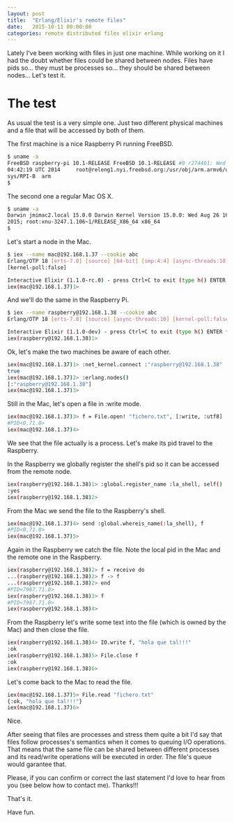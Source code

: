 ```yaml
---
layout: post
title:  "Erlang/Elixir's remote files"
date:   2015-10-11 00:00:00
categories: remote distributed files elixir erlang
---
```


Lately I've been working with files in just one machine. While working
on it I had the doubt whether files could be shared between
nodes. Files have pids so... they must be processes so... they should
be shared between nodes... Let's test it.

# The test

As usual the test is a very simple one. Just two different physical
machines and a file that will be accessed by both of them.

The first machine is a nice Raspberry Pi running FreeBSD.

```bash
$ uname -a
FreeBSD raspberry-pi 10.1-RELEASE FreeBSD 10.1-RELEASE #0 r274401: Wed Nov 12
04:42:19 UTC 2014     root@releng1.nyi.freebsd.org:/usr/obj/arm.armv6/usr/src/
sys/RPI-B  arm
$

```

The second one a regular Mac OS X.

```bash
$ uname -a
Darwin jmimac2.local 15.0.0 Darwin Kernel Version 15.0.0: Wed Aug 26 16:57:32 PDT
2015; root:xnu-3247.1.106~1/RELEASE_X86_64 x86_64
$
```

Let's start a node in the Mac.

```bash
$ iex --name mac@192.168.1.37 --cookie abc
Erlang/OTP 18 [erts-7.0] [source] [64-bit] [smp:4:4] [async-threads:10] [hipe]
[kernel-poll:false]

Interactive Elixir (1.1.0-rc.0) - press Ctrl+C to exit (type h() ENTER for help)
iex(mac@192.168.1.37)1>
```

And we'll do the same in the Raspberry Pi.

```bash
$ iex --name raspberry@192.168.1.38 --cookie abc
Erlang/OTP 18 [erts-7.0] [source] [async-threads:10] [kernel-poll:false]

Interactive Elixir (1.1.0-dev) - press Ctrl+C to exit (type h() ENTER for help)
iex(raspberry@192.168.1.38)1>
```

Ok, let's make the two machines be aware of each other.

```bash
iex(mac@192.168.1.37)1> :net_kernel.connect :"raspberry@192.168.1.38"
true
iex(mac@192.168.1.37)2> :erlang.nodes()
[:"raspberry@192.168.1.38"]
iex(mac@192.168.1.37)3>
```

Still in the Mac, let's open a file in :write mode.

```bash
iex(mac@192.168.1.37)3> f = File.open! "fichero.txt", [:write, :utf8]
#PID<0.71.0>
iex(mac@192.168.1.37)4>
```

We see that the file actually is a process. Let's make its pid travel
to the Raspberry.

In the Raspberry we globally register the shell's pid so it can be
accessed from the remote node.

```bash
iex(raspberry@192.168.1.38)1> :global.register_name :la_shell, self()
:yes
iex(raspberry@192.168.1.38)2>
```

From the Mac we send the file to the Raspberry's shell.

```bash
iex(mac@192.168.1.37)4> send :global.whereis_name(:la_shell), f
#PID<0.71.0>
iex(mac@192.168.1.37)5>
```

Again in the Raspberry we catch the file. Note the local pid in the Mac
and the remote one in the Raspberry.

```bash
iex(raspberry@192.168.1.38)2> f = receive do
...(raspberry@192.168.1.38)2> f -> f
...(raspberry@192.168.1.38)2> end
#PID<7987.71.0>
iex(raspberry@192.168.1.38)3> f
#PID<7987.71.0>
iex(raspberry@192.168.1.38)4>
```

From the Raspberry let's write some text into the file (which is owned by the Mac) and
then close the file.

```bash
iex(raspberry@192.168.1.38)4> IO.write f, "hola que tal!!!"
:ok
iex(raspberry@192.168.1.38)5> File.close f
:ok
iex(raspberry@192.168.1.38)6>
```

Let's come back to the Mac to read the file.

```bash
iex(mac@192.168.1.37)5> File.read "fichero.txt"
{:ok, "hola que tal!!!"}
iex(mac@192.168.1.37)6>
```

Nice.

After seeing that files are processes and stress them quite a bit I'd
say that files follow processes's semantics when it comes to queuing
I/O operations. That means that the same file can be shared between
different processes and its read/write operations will be executed in
order. The file's queue would garantee that.

Please, if you can confirm or correct the last statement I'd love
to hear from you (see below how to contact me). Thanks!!!

That's it.

Have fun.

